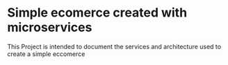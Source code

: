 # Simple ecomerce created with microservices
This Project is intended to document the services and architecture used to create a simple eccomerce
